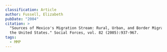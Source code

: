 ```yaml
---
classification: Article
author: Fussell, Elizabeth
pubDate: "2004"
citation: >
  "Sources of Mexico's Migration Stream: Rural, Urban, and Border Migrants to
  the United States." Social Forces, vol. 82 (2005):937-967.
tags:
  - MMP
---
```

